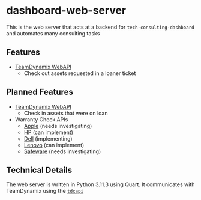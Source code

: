 # dashboard-web-server
This is the web server that acts at a backend for `tech-consulting-dashboard` and automates many consulting tasks

## Features 
* [TeamDynamix WebAPI](https://teamdynamix.umich.edu/TDWebApi/)
  * Check out assets requested in a loaner ticket

## Planned Features
* [TeamDynamix WebAPI](https://teamdynamix.umich.edu/TDWebApi/)
  * Check in assets that were on loan
* Warranty Check APIs
  * [Apple](https://checkcoverage.apple.com/) (needs investigating)  
  * [HP](https://support.hp.com/us-en/check-warranty) (can implement)
  * [Dell](https://github.com/umich-tech-consulting/warranty-check/blob/main/docs/Dell%20Warranty%20API%20Spec%20-%20Rev%202_5.pdf) (implementing)
  * [Lenovo](https://pcsupport.lenovo.com/us/en/warranty-lookup#/) (can implement)
  * [Safeware](https://www.safeware.com/lookup/CoverageDetail/ContactSafeware) (needs investigating)

## Technical Details
The web server is written in Python 3.11.3 using Quart. It communicates with TeamDynamix using the [`tdxapi`](https://github.com/umich-tech-consulting/tdxapi)

